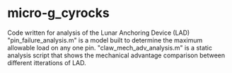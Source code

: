 # micro-g_cyrocks
Code written for analysis of the Lunar Anchoring Device (LAD)
"pin_failure_analysis.m" is a model built to determine the maximum allowable load on any one pin.
"claw_mech_adv_analysis.m" is a static analysis script that shows the mechanical advantage comparison between different itterations of LAD.
